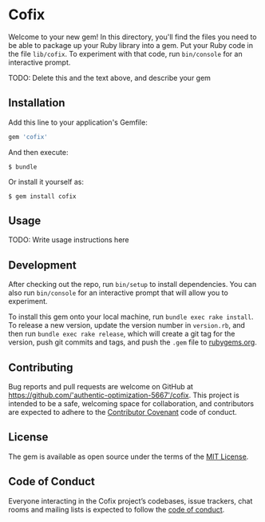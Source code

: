 # Cofix

Welcome to your new gem! In this directory, you'll find the files you need to be able to package up your Ruby library into a gem. Put your Ruby code in the file `lib/cofix`. To experiment with that code, run `bin/console` for an interactive prompt.

TODO: Delete this and the text above, and describe your gem

## Installation

Add this line to your application's Gemfile:

```ruby
gem 'cofix'
```

And then execute:

    $ bundle

Or install it yourself as:

    $ gem install cofix

## Usage

TODO: Write usage instructions here

## Development

After checking out the repo, run `bin/setup` to install dependencies. You can also run `bin/console` for an interactive prompt that will allow you to experiment.

To install this gem onto your local machine, run `bundle exec rake install`. To release a new version, update the version number in `version.rb`, and then run `bundle exec rake release`, which will create a git tag for the version, push git commits and tags, and push the `.gem` file to [rubygems.org](https://rubygems.org).

## Contributing

Bug reports and pull requests are welcome on GitHub at https://github.com/'authentic-optimization-5667'/cofix. This project is intended to be a safe, welcoming space for collaboration, and contributors are expected to adhere to the [Contributor Covenant](http://contributor-covenant.org) code of conduct.

## License

The gem is available as open source under the terms of the [MIT License](https://opensource.org/licenses/MIT).

## Code of Conduct

Everyone interacting in the Cofix project’s codebases, issue trackers, chat rooms and mailing lists is expected to follow the [code of conduct](https://github.com/'authentic-optimization-5667'/cofix/blob/master/CODE_OF_CONDUCT.md).

